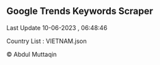 

## Google Trends Keywords Scraper 
 
Last Update 10-06-2023 , 06:48:46

Country List :
VIETNAM.json



© Abdul Muttaqin 
